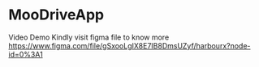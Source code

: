 # MooDriveApp
Video Demo 
Kindly visit figma file to know more 
https://www.figma.com/file/gSxooLgIX8E7IB8DmsUZyf/harbourx?node-id=0%3A1
